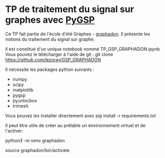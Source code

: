 # TP de traitement du signal sur graphes avec  [PyGSP]

Ce TP fait partie de l'école d'été Graphes - [graphadon].
Il présente les notions du traitement du signal sur graphe.

[PyGSP]: https://github.com/epfl-lts2/pygsp
[graphadon]: https://www.normastic.fr/action-transverse-graphes/ecole-dete-graphes/

Il est constitué d'un unique notebook nommé TP_GSP_GRAPHADON.ipynb
Vous pouvez le télécharger à l'aide de git :
git clone https://github.com/lezoray/GSP_GRAPHADON

Il nécessite les packages python suivants :
- numpy
- scipy
- matplotlib
- pygsp
- pyunlocbox
- trimesh

Vous pouvez les installer directement avec pip install -r requirements.txt

Il peut être utile de créer au prélable un environnement virtuel et de l'activer:

python3 -m venv graphadon

source graphadon/bin/activate

